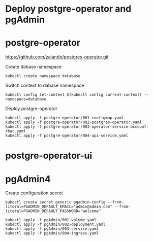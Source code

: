# Deploy postgre-operator and pgAdmin



# postgre-operator

https://github.com/zalando/postgres-operator.git

Create dabase namespace
```
kubectl create namespace database
```

Switch context to dabase namespace
```
kubectl config set-context $(kubectl config current-context) --namespace=database
```

Deploy postgre-operator
```
kubectl apply -f postgre-operator/001-configmap.yaml
kubectl apply -f postgre-operator/002-postgres-operator.yaml
kubectl apply -f postgre-operator/003-operator-service-account-rbac.yaml
kubectl apply -f postgre-operator/004-api-service.yaml
```

# postgre-operator-ui


# pgAdmin4

Create configuration secret
```
kubectl create secret generic pgadmin-config --from-literal=PGADMIN_DEFAULT_EMAIL="admin@admin.com" --from-literal=PGADMIN_DEFAULT_PASSWORD="welcome"

kubectl apply -f pgAdmin/001-volume.yaml
kubectl apply -f pgAdmin/002-deployment.yaml
kubectl apply -f pgAdmin/003-service.yaml
kubectl apply -f pgAdmin/004-ingress.yaml
```
